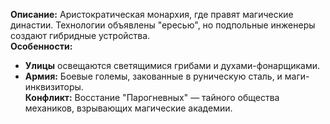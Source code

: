 **Описание:** Аристократическая монархия, где правят магические династии. Технологии объявлены "ересью", но подпольные инженеры создают гибридные устройства.  
**Особенности:**  
- **Улицы** освещаются светящимися грибами и духами-фонарщиками.  
- **Армия:** Боевые големы, закованные в руническую сталь, и маги-инквизиторы.  
**Конфликт:** Восстание "Парогневных" — тайного общества механиков, взрывающих магические академии.  